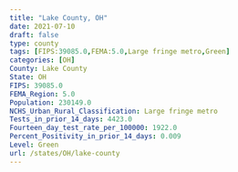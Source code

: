 ```yaml
---
title: "Lake County, OH"
date: 2021-07-10
draft: false
type: county
tags: [FIPS:39085.0,FEMA:5.0,Large fringe metro,Green]
categories: [OH]
County: Lake County
State: OH
FIPS: 39085.0
FEMA_Region: 5.0
Population: 230149.0
NCHS_Urban_Rural_Classification: Large fringe metro
Tests_in_prior_14_days: 4423.0
Fourteen_day_test_rate_per_100000: 1922.0
Percent_Positivity_in_prior_14_days: 0.009
Level: Green
url: /states/OH/lake-county
---
```



